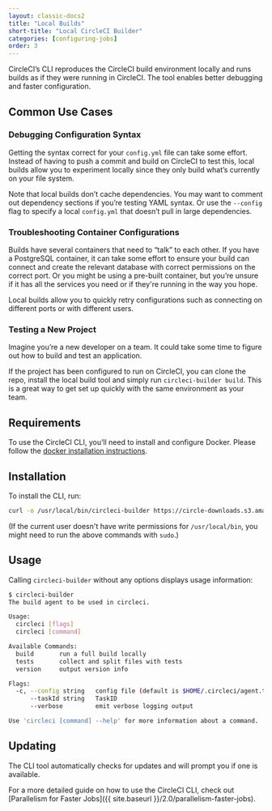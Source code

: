 ```yaml
---
layout: classic-docs2
title: "Local Builds"
short-title: "Local CircleCI Builder"
categories: [configuring-jobs]
order: 3
---
```


CircleCI’s CLI reproduces the CircleCI build environment locally and runs builds as if they were running in CircleCI. The tool enables better debugging and faster configuration.

## Common Use Cases

### Debugging Configuration Syntax

Getting the syntax correct for your `config.yml` file can take some effort. Instead of having to push a commit and build on CircleCI to test this, local builds allow you to experiment locally since they only build what’s currently on your file system.

Note that local builds don’t cache dependencies. You may want to comment out dependency sections if you’re testing YAML syntax. Or use the `--config` flag to specify a local `config.yml` that doesn’t pull in large dependencies.

### Troubleshooting Container Configurations

Builds have several containers that need to “talk” to each other. If you have a PostgreSQL container, it can take some effort to ensure your build can connect and create the relevant database with correct permissions on the correct port. Or you might be using a pre-built container, but you’re unsure if it has all the services you need or if they're running in the way you hope.

Local builds allow you to quickly retry configurations such as connecting on different ports or with different users.

### Testing a New Project

Imagine you’re a new developer on a team. It could take some time to figure out how to build and test an application.

If the project has been configured to run on CircleCI, you can clone the repo, install the local build tool and simply run `circleci-builder build`. This is a great way to get set up quickly with the same environment as your team.

## Requirements

To use the CircleCI CLI, you’ll need to install and configure Docker. Please follow the [docker installation instructions](https://docs.docker.com/engine/installation/).

## Installation

To install the CLI, run:

```Bash
curl -o /usr/local/bin/circleci-builder https://circle-downloads.s3.amazonaws.com/releases/circleci-builder/circleci-builder-beta && chmod +x /usr/local/bin/circleci-builder
```

(If the current user doesn't have write permissions for `/usr/local/bin`, you might need to run the above commands with `sudo`.)

## Usage

Calling `circleci-builder` without any options displays usage information:

```Bash
$ circleci-builder
The build agent to be used in circleci.

Usage:
  circleci [flags]
  circleci [command]

Available Commands:
  build       run a full build locally
  tests       collect and split files with tests
  version     output version info

Flags:
  -c, --config string   config file (default is $HOME/.circleci/agent.toml)
      --taskId string   TaskID
      --verbose         emit verbose logging output

Use 'circleci [command] --help' for more information about a command.
```

## Updating
The CLI tool automatically checks for updates and will prompt you if one is available.

For a more detailed guide on how to use the CircleCI CLI, check out [Parallelism for Faster Jobs]({{ site.baseurl }}/2.0/parallelism-faster-jobs).
